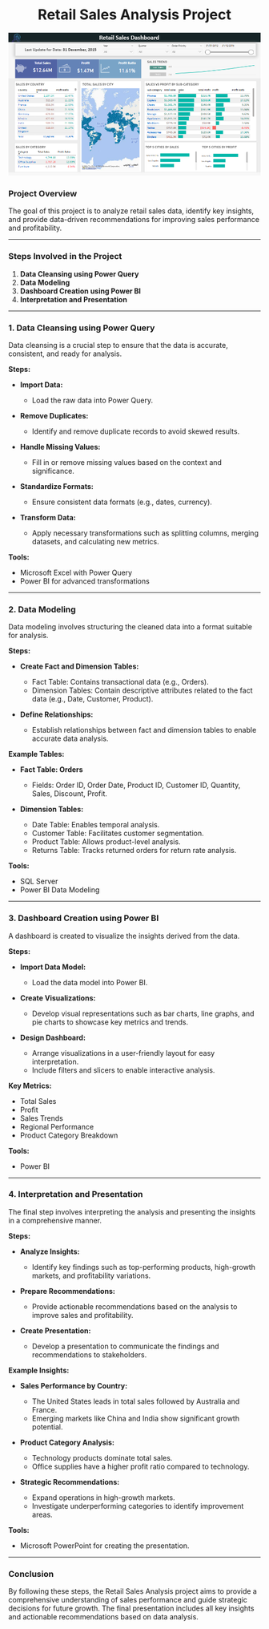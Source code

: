 <h1 align="center">Retail Sales Analysis Project</h1>

<p align="center">
  <img src="https://github.com/Abdoo50/Retail-Sales-Analysis/blob/main/Dashboard.png">
</p>

### Project Overview

The goal of this project is to analyze retail sales data, identify key insights, and provide data-driven recommendations for improving sales performance and profitability.

---

### Steps Involved in the Project

1. **Data Cleansing using Power Query**
2. **Data Modeling**
3. **Dashboard Creation using Power BI**
4. **Interpretation and Presentation**

---

### 1. Data Cleansing using Power Query

Data cleansing is a crucial step to ensure that the data is accurate, consistent, and ready for analysis.

**Steps:**

- **Import Data:**
  - Load the raw data into Power Query.
  
- **Remove Duplicates:**
  - Identify and remove duplicate records to avoid skewed results.
  
- **Handle Missing Values:**
  - Fill in or remove missing values based on the context and significance.
  
- **Standardize Formats:**
  - Ensure consistent data formats (e.g., dates, currency).

- **Transform Data:**
  - Apply necessary transformations such as splitting columns, merging datasets, and calculating new metrics.

**Tools:**
- Microsoft Excel with Power Query
- Power BI for advanced transformations

---

### 2. Data Modeling

Data modeling involves structuring the cleaned data into a format suitable for analysis. 

**Steps:**

- **Create Fact and Dimension Tables:**
  - Fact Table: Contains transactional data (e.g., Orders).
  - Dimension Tables: Contain descriptive attributes related to the fact data (e.g., Date, Customer, Product).

- **Define Relationships:**
  - Establish relationships between fact and dimension tables to enable accurate data analysis.

**Example Tables:**
- **Fact Table: Orders**
  - Fields: Order ID, Order Date, Product ID, Customer ID, Quantity, Sales, Discount, Profit.

- **Dimension Tables:**
  - Date Table: Enables temporal analysis.
  - Customer Table: Facilitates customer segmentation.
  - Product Table: Allows product-level analysis.
  - Returns Table: Tracks returned orders for return rate analysis.

**Tools:**
- SQL Server
- Power BI Data Modeling

---

### 3. Dashboard Creation using Power BI

A dashboard is created to visualize the insights derived from the data.

**Steps:**

- **Import Data Model:**
  - Load the data model into Power BI.
  
- **Create Visualizations:**
  - Develop visual representations such as bar charts, line graphs, and pie charts to showcase key metrics and trends.

- **Design Dashboard:**
  - Arrange visualizations in a user-friendly layout for easy interpretation.
  - Include filters and slicers to enable interactive analysis.

**Key Metrics:**
- Total Sales
- Profit
- Sales Trends
- Regional Performance
- Product Category Breakdown

**Tools:**
- Power BI

---

### 4. Interpretation and Presentation

The final step involves interpreting the analysis and presenting the insights in a comprehensive manner.

**Steps:**

- **Analyze Insights:**
  - Identify key findings such as top-performing products, high-growth markets, and profitability variations.

- **Prepare Recommendations:**
  - Provide actionable recommendations based on the analysis to improve sales and profitability.

- **Create Presentation:**
  - Develop a presentation to communicate the findings and recommendations to stakeholders.

**Example Insights:**
- **Sales Performance by Country:**
  - The United States leads in total sales followed by Australia and France.
  - Emerging markets like China and India show significant growth potential.

- **Product Category Analysis:**
  - Technology products dominate total sales.
  - Office supplies have a higher profit ratio compared to technology.

- **Strategic Recommendations:**
  - Expand operations in high-growth markets.
  - Investigate underperforming categories to identify improvement areas.

**Tools:**
- Microsoft PowerPoint for creating the presentation.

---

### Conclusion

By following these steps, the Retail Sales Analysis project aims to provide a comprehensive understanding of sales performance and guide strategic decisions for future growth. The final presentation includes all key insights and actionable recommendations based on data analysis.
